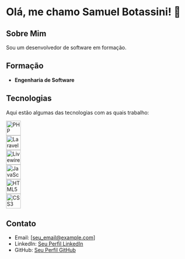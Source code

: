 # Olá, me chamo Samuel Botassini! 👋

## Sobre Mim

Sou um desenvolvedor de software em formação.

## Formação

- **Engenharia de Software** 

## Tecnologias

Aqui estão algumas das tecnologias com as quais trabalho:

<p align="left">
  <a href="https://www.php.net" rel="noreferrer">
    <img src="https://cdn.jsdelivr.net/gh/devicons/devicon/icons/php/php-original.svg" alt="PHP" width="40" height="40"/>
  </a>
  <br>
  <a href="https://laravel.com" rel="noreferrer">
    <img src="https://cdn.jsdelivr.net/gh/devicons/devicon@latest/icons/laravel/laravel-original.svg" alt="Laravel" width="40" height="40" />
  </a>
  <br>
  <a href="https://laravel-livewire.com" rel="noreferrer">
    <img src="https://laravel-livewire.com/img/twitter.png" alt="Livewire" width="40" height="40"/>
  </a>
  <br>
  <a href="https://developer.mozilla.org/en-US/docs/Web/JavaScript" rel="noreferrer">
    <img src="https://cdn.jsdelivr.net/gh/devicons/devicon/icons/javascript/javascript-original.svg" alt="JavaScript" width="40" height="40"/>
  </a>
  <br>
  <a href="https://www.w3.org/html/" rel="noreferrer">
    <img src="https://cdn.jsdelivr.net/gh/devicons/devicon/icons/html5/html5-original.svg" alt="HTML5" width="40" height="40"/>
  </a>
  <br>
  <a href="https://www.w3schools.com/css/" rel="noreferrer">
    <img src="https://cdn.jsdelivr.net/gh/devicons/devicon/icons/css3/css3-original.svg" alt="CSS3" width="40" height="40"/>
  </a>
</p>

## Contato

- Email: [seu_email@example.com]
- LinkedIn: [Seu Perfil LinkedIn](https://www.linkedin.com/in/seu-perfil-linkedin/)
- GitHub: [Seu Perfil GitHub](https://github.com/seu_usuario)
